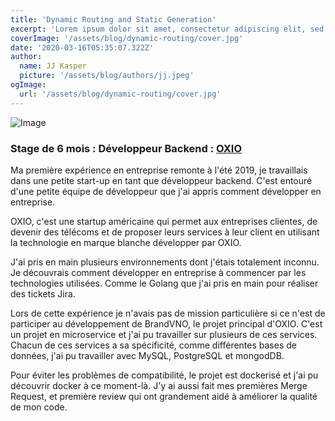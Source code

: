 ```yaml
---
title: 'Dynamic Routing and Static Generation'
excerpt: 'Lorem ipsum dolor sit amet, consectetur adipiscing elit, sed do eiusmod tempor incididunt ut labore et dolore magna aliqua. Praesent elementum facilisis leo vel fringilla est ullamcorper eget. At imperdiet dui accumsan sit amet nulla facilities morbi tempus.'
coverImage: '/assets/blog/dynamic-routing/cover.jpg'
date: '2020-03-16T05:35:07.322Z'
author:
  name: JJ Kasper
  picture: '/assets/blog/authors/jj.jpeg'
ogImage:
  url: '/assets/blog/dynamic-routing/cover.jpg'
---
```


![Image](img/pro/oxio00.png)


### Stage de 6 mois : Développeur Backend : [OXIO](http://oxio.com)

Ma première expérience en entreprise remonte à l'été 2019, je travaillais dans une petite start-up en tant que développeur backend. C'est entouré d'une petite équipe de développeur que j'ai appris comment développer en entreprise.

OXIO, c'est une startup américaine qui permet aux entreprises clientes, de devenir des télécoms et de proposer leurs services à leur client en utilisant la technologie en marque blanche développer par OXIO.


J'ai pris en main plusieurs environnements dont j'étais totalement inconnu. Je découvrais comment développer en entreprise à commencer par les technologies utilisées. Comme le Golang que j'ai pris en main pour réaliser des tickets Jira.

Lors de cette expérience je n'avais pas de mission particulière si ce n'est de participer au développement de BrandVNO, le projet principal d'OXIO. C'est un projet en microservice et j'ai pu travailler sur plusieurs de ces services. Chacun de ces services a sa spécificité, comme différentes bases de données, j'ai pu travailler avec MySQL, PostgreSQL et mongodDB.

Pour éviter les problèmes de compatibilité, le projet est dockerisé et j'ai pu découvrir docker à ce moment-là. J'y ai aussi fait mes premières Merge Request, et première review qui ont grandement aidé à améliorer la qualité de mon code.



